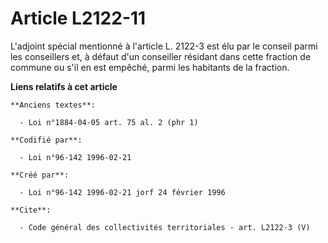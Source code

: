 # Article L2122-11

L'adjoint spécial mentionné à l'article L. 2122-3 est élu par le conseil parmi les conseillers et, à défaut d'un conseiller
résidant dans cette fraction de commune ou s'il en est empêché, parmi les habitants de la fraction.

**Liens relatifs à cet article**

	**Anciens textes**:

	  - Loi n°1884-04-05 art. 75 al. 2 (phr 1)

	**Codifié par**:

	  - Loi n°96-142 1996-02-21

	**Créé par**:

	  - Loi n°96-142 1996-02-21 jorf 24 février 1996

	**Cite**:

	  - Code général des collectivités territoriales - art. L2122-3 (V)
